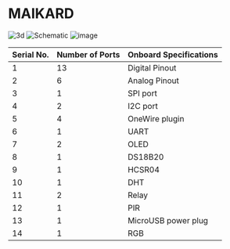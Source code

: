 # MAIKARD
![3d](https://user-images.githubusercontent.com/32256636/124921301-dfe20a00-e015-11eb-84bf-83fa37ce9fd4.png)
![Schematic](https://user-images.githubusercontent.com/32256636/124921307-e1133700-e015-11eb-95ff-854caa2db5ea.png)
![image](https://user-images.githubusercontent.com/32256636/125269551-6f453100-e326-11eb-87d4-9250f77a01ee.png)

| Serial No. | Number of Ports | Onboard Specifications |
|------------|-----------------|------------------------|
| 1          | 13              | Digital Pinout         |
| 2          | 6               | Analog Pinout          |
| 3          | 1               | SPI port               |
| 4          | 2               | I2C port               |
| 5          | 4               | OneWire plugin         |
| 6          | 1               | UART                   |
| 7          | 2               | OLED                   |
| 8          | 1               | DS18B20                |
| 9          | 1               | HCSR04                 |
| 10         | 1               | DHT                    |
| 11         | 2               | Relay                  |
| 12         | 1               | PIR                    |
| 13         | 1               | MicroUSB power plug    |
| 14         | 1               | RGB                    |
